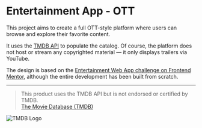 # Entertainment App - OTT

This project aims to create a full OTT-style platform where users can browse and explore their favorite content.

It uses the [TMDB API](https://developer.themoviedb.org/) to populate the catalog. Of course, the platform does not host or stream any copyrighted material — it only displays trailers via YouTube.

The design is based on the [Entertainment Web App challenge on Frontend Mentor](https://www.frontendmentor.io/challenges/entertainment-web-app-J-UhgAW1X), although the entire development has been built from scratch.

---

> This product uses the TMDB API but is not endorsed or certified by TMDB.  
> [The Movie Database (TMDB)](https://www.themoviedb.org)

![TMDB Logo](https://www.themoviedb.org/assets/2/v4/logos/v2/blue_long_2-9665a76b1ae401a510ec1e0ca40ddcb3b0cfe45f1d51b77a308fea0845885648.svg)
